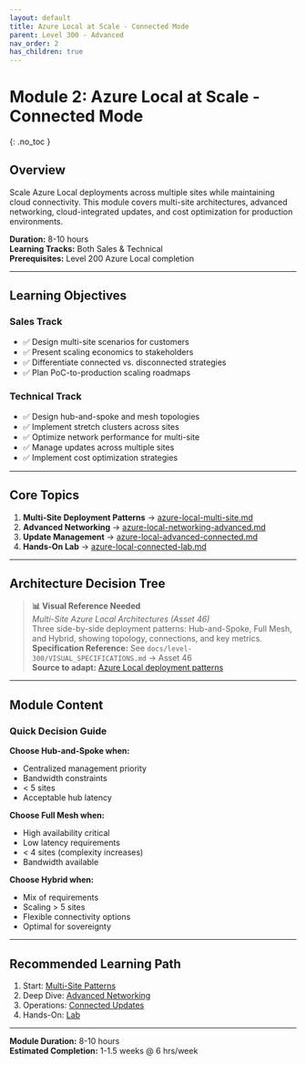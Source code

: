 ```yaml
---
layout: default
title: Azure Local at Scale - Connected Mode
parent: Level 300 - Advanced
nav_order: 2
has_children: true
---
```


# Module 2: Azure Local at Scale - Connected Mode
{: .no_toc }

## Overview

Scale Azure Local deployments across multiple sites while maintaining cloud connectivity. This module covers multi-site architectures, advanced networking, cloud-integrated updates, and cost optimization for production environments.

**Duration:** 8-10 hours  
**Learning Tracks:** Both Sales & Technical  
**Prerequisites:** Level 200 Azure Local completion

---

## Learning Objectives

### Sales Track
- ✅ Design multi-site scenarios for customers
- ✅ Present scaling economics to stakeholders
- ✅ Differentiate connected vs. disconnected strategies
- ✅ Plan PoC-to-production scaling roadmaps

### Technical Track
- ✅ Design hub-and-spoke and mesh topologies
- ✅ Implement stretch clusters across sites
- ✅ Optimize network performance for multi-site
- ✅ Manage updates across multiple sites
- ✅ Implement cost optimization strategies

---

## Core Topics

1. **Multi-Site Deployment Patterns** → [azure-local-multi-site.md](azure-local-multi-site)
2. **Advanced Networking** → [azure-local-networking-advanced.md](azure-local-networking-advanced)
3. **Update Management** → [azure-local-advanced-connected.md](azure-local-advanced-connected)
4. **Hands-On Lab** → [azure-local-connected-lab.md](azure-local-connected-lab)

---

## Architecture Decision Tree

> **📊 Visual Reference Needed**  
> *Multi-Site Azure Local Architectures (Asset 46)*  
> Three side-by-side deployment patterns: Hub-and-Spoke, Full Mesh, and Hybrid, showing topology, connections, and key metrics.  
> **Specification Reference:** See `docs/level-300/VISUAL_SPECIFICATIONS.md` → Asset 46  
> **Source to adapt:** [Azure Local deployment patterns](https://learn.microsoft.com/en-us/azure/azure-local/concepts/deployment-overview?view=azloc-2509)

---

## Module Content

### Quick Decision Guide

**Choose Hub-and-Spoke when:**
- Centralized management priority
- Bandwidth constraints
- < 5 sites
- Acceptable hub latency

**Choose Full Mesh when:**
- High availability critical
- Low latency requirements
- < 4 sites (complexity increases)
- Bandwidth available

**Choose Hybrid when:**
- Mix of requirements
- Scaling > 5 sites
- Flexible connectivity options
- Optimal for sovereignty

---

## Recommended Learning Path

1. Start: [Multi-Site Patterns](azure-local-multi-site)
2. Deep Dive: [Advanced Networking](azure-local-networking-advanced)
3. Operations: [Connected Updates](azure-local-advanced-connected)
4. Hands-On: [Lab](azure-local-connected-lab)

---

**Module Duration:** 8-10 hours  
**Estimated Completion:** 1-1.5 weeks @ 6 hrs/week

